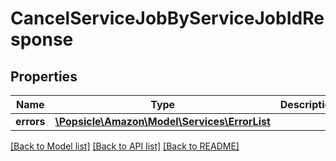 # CancelServiceJobByServiceJobIdResponse

## Properties
Name | Type | Description | Notes
------------ | ------------- | ------------- | -------------
**errors** | [**\Popsicle\Amazon\Model\Services\ErrorList**](ErrorList.md) |  | [optional] 

[[Back to Model list]](../../README.md#documentation-for-models) [[Back to API list]](../../README.md#documentation-for-api-endpoints) [[Back to README]](../../README.md)

